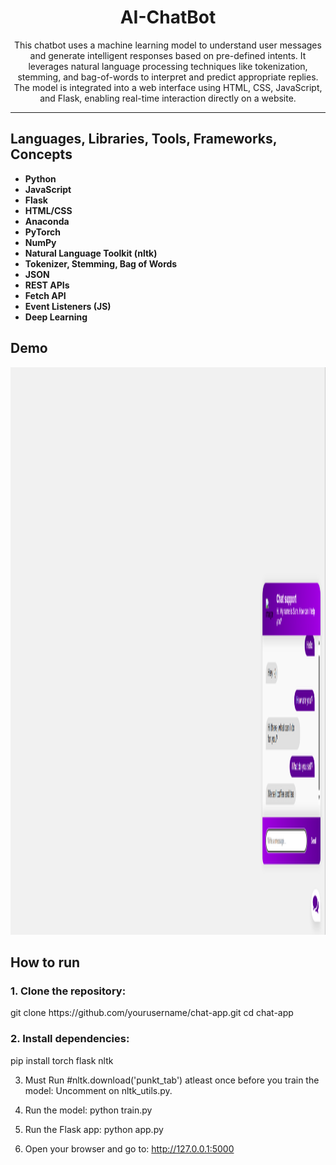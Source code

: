 <h1 align="center" >AI-ChatBot</h1>

<p align="center">
This chatbot uses a machine learning model to understand user messages and generate intelligent responses based on pre-defined intents. It leverages natural language processing techniques like tokenization, stemming, and bag-of-words to interpret and predict appropriate replies. The model is integrated into a web interface using HTML, CSS, JavaScript, and Flask, enabling real-time interaction directly on a website.
</p>

---

<h2>Languages, Libraries, Tools, Frameworks, Concepts</h2>

- **Python**
- **JavaScript**
- **Flask**
- **HTML/CSS**
- **Anaconda** 
- **PyTorch**
- **NumPy**  
- **Natural Language Toolkit (nltk)**  
- **Tokenizer, Stemming, Bag of Words**
- **JSON**  
- **REST APIs**
- **Fetch API**  
- **Event Listeners (JS)**
- **Deep Learning**  


<h2>Demo</h2>
<img width="1906" height="908" alt="image" src="https://github.com/shafiq33/AI-ChatBot/blob/master/demo.png" />

<h2>How to run</h2>
  <h3>1. Clone the repository:</h3> 
   git clone https://github.com/yourusername/chat-app.git
   cd chat-app

<h3>2. Install dependencies:</h3>
pip install torch flask nltk

3. Must Run #nltk.download('punkt_tab') atleast once before you train the model:
   Uncomment on nltk_utils.py. 

4. Run the model:
   python train.py
   
5. Run the Flask app:
   python app.py

6. Open your browser and go to:
   http://127.0.0.1:5000
